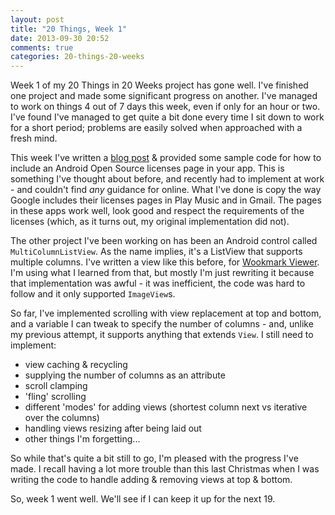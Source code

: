 ```yaml
---
layout: post
title: "20 Things, Week 1"
date: 2013-09-30 20:52
comments: true
categories: 20-things-20-weeks
---
```


Week 1 of my 20 Things in 20 Weeks project has gone well. I've finished one project and made some significant progress on another. I've managed to work on things 4 out of 7 days this week, even if only for an hour or two. I've found I've managed to get quite a bit done every time I sit down to work for a short period; problems are easily solved when approached with a fresh mind.

<!-- more -->

This week I've written a [blog post](../../24/android-open-source-licenses-page/) & provided some sample code for how to include an Android Open Source licenses page in your app. This is something I've thought about before, and recently had to implement at work - and couldn't find _any_ guidance for online. What I've done is copy the way Google includes their licenses pages in Play Music and in Gmail. The pages in these apps work well, look good and respect the requirements of the licenses (which, as it turns out, my original implementation did not).

The other project I've been working on has been an Android control called `MultiColumnListView`. As  the name implies, it's a ListView that supports multiple columns. I've written a view like this before, for [Wookmark Viewer](https://github.com/adamsp/wookmark). I'm using what I learned from that, but mostly I'm just rewriting it because that implementation was awful - it was inefficient, the code was hard to follow and it only supported `ImageView`s.

So far, I've implemented scrolling with view replacement at top and bottom, and a variable I can tweak to specify the number of columns - and, unlike my previous attempt, it supports anything that extends `View`. I still need to implement:

- view caching & recycling
- supplying the number of columns as an attribute
- scroll clamping
- 'fling' scrolling
- different 'modes' for adding views (shortest column next vs iterative over the columns)
- handling views resizing after being laid out
- other things I'm forgetting...

So while that's quite a bit still to go, I'm pleased with the progress I've made. I recall having a lot more trouble than this last Christmas when I was writing the code to handle adding & removing views at top & bottom.

So, week 1 went well. We'll see if I can keep it up for the next 19.